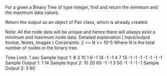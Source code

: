 For a given a Binary Tree of type integer, find and return the minimum and the maximum data values.

Return the output as an object of Pair class, which is already created.

Note:
All the node data will be unique and hence there will always exist a minimum and maximum node data.
Detailed explanation ( Input/output format, Notes, Images )
Constraints:
2 <= N <= 10^5
Where N is the total number of nodes in the binary tree.

Time Limit: 1 sec
Sample Input 1:
8 3 10 1 6 -1 14 -1 -1 4 7 13 -1 -1 -1 -1 -1 -1 -1
Sample Output 1:
1 14
Sample Input 2:
10 20 60 -1 -1 3 50 -1 -1 -1 -1 
Sample Output 2:
3 60

